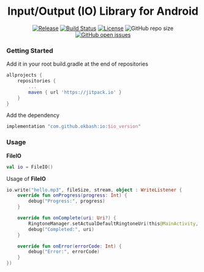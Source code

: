 <h1 align="center">Input/Output (IO) Library for Android</h1>

<p align="center">
    <a href="https://jitpack.io/#okbash/io"><img src="https://img.shields.io/jitpack/v/github/okbash/io?style=for-the-badge" alt="Release"></a>
    <a href="https://travis-ci.com/okbash/io"><img src="https://img.shields.io/travis/com/okbash/io/master?style=for-the-badge" alt="Build Status"></a>
    <a href="https://github.com/okbash/io/blob/master/LICENSE.txt"><img src="https://img.shields.io/github/license/okbash/io.svg?style=for-the-badge" alt="License"></a>
<!--     <img alt="GitHub last commit" src="https://img.shields.io/github/last-commit/okbash/io?logo=GitHub&style=for-the-badge"> -->
    <img alt="GitHub repo size" src="https://img.shields.io/github/repo-size/okbash/io?logo=GitHub&style=for-the-badge">
    <a href="https://github.com/okbash/io/issues"><img alt="GitHub open issues" src="https://img.shields.io/github/issues/okbash/io?style=for-the-badge"></a>
</p>


### Getting Started

Add it in your root build.gradle at the end of repositories

```gradle
allprojects {
    repositories {
        ...
        maven { url 'https://jitpack.io' }
    }
}
```

Add the dependency

```gradle
implementation "com.github.okbash:io:$io_version"
```

### Usage

**FileIO**

```kotlin
val io = FileIO()
```

Usage of **FileIO**


```kotlin
io.write("hello.mp3", fileSize, stream, object : WriteListener {
    override fun onProgress(progress: Int) {
        debug("Progress:", progress)
    }

    override fun onComplete(uri: Uri?) {
        RingtoneManager.setActualDefaultRingtoneUri(this@MainActivity, RingtoneManager.TYPE_RINGTONE, uri)
        debug("Completed:", uri)
    }

    override fun onError(errorCode: Int) {
        debug("Error:", errorCode)
    }
})
```

